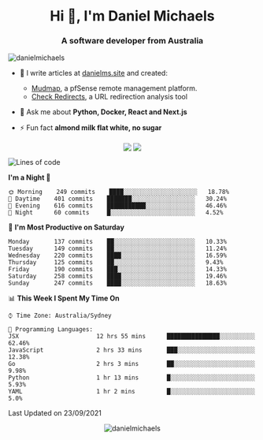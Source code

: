 <h1 align="center">Hi 👋, I'm Daniel Michaels</h1>
<h3 align="center">A software developer from Australia</h3>
<p align="left"> <img src="https://komarev.com/ghpvc/?username=danielmichaels" alt="danielmichaels" /> </p>

- 📝 I write articles at [danielms.site](https://danielms.site?ref=danielmichaels-github) and created:
    - [Mudmap](https://mudmap.io?ref=danielmichaels-github), a pfSense remote management platform.
    - [Check Redirects](https://www.check-redirects.com?ref=danielmichaels-github), a URL redirection analysis tool
- 💬 Ask me about **Python, Docker, React and Next.js**

- ⚡ Fun fact **almond milk flat white, no sugar**

<p align="center">
<a href="https://twitter.com/dansult" target="_blank"><img align="center" src="https://img.shields.io/badge/twitter-%231DA1F2.svg?&style=for-the-badge&logo=twitter&logoColor=white"></a>
<a href="https://linkedin.com/in/daniel-michaels" target="_blank"><img align="center" src="https://img.shields.io/badge/linkedin-%230077B5.svg?&style=for-the-badge&logo=linkedin&logoColor=white"></a>
</p>

<!--START_SECTION:waka-->
![Lines of code](https://img.shields.io/badge/From%20Hello%20World%20I%27ve%20Written-385396%20lines%20of%20code-blue)

**I'm a Night 🦉** 

```text
🌞 Morning    249 commits    ████░░░░░░░░░░░░░░░░░░░░░   18.78% 
🌆 Daytime    401 commits    ███████░░░░░░░░░░░░░░░░░░   30.24% 
🌃 Evening    616 commits    ███████████░░░░░░░░░░░░░░   46.46% 
🌙 Night      60 commits     █░░░░░░░░░░░░░░░░░░░░░░░░   4.52%

```
📅 **I'm Most Productive on Saturday** 

```text
Monday       137 commits    ██░░░░░░░░░░░░░░░░░░░░░░░   10.33% 
Tuesday      149 commits    ██░░░░░░░░░░░░░░░░░░░░░░░   11.24% 
Wednesday    220 commits    ████░░░░░░░░░░░░░░░░░░░░░   16.59% 
Thursday     125 commits    ██░░░░░░░░░░░░░░░░░░░░░░░   9.43% 
Friday       190 commits    ███░░░░░░░░░░░░░░░░░░░░░░   14.33% 
Saturday     258 commits    ████░░░░░░░░░░░░░░░░░░░░░   19.46% 
Sunday       247 commits    ████░░░░░░░░░░░░░░░░░░░░░   18.63%

```


📊 **This Week I Spent My Time On** 

```text
⌚︎ Time Zone: Australia/Sydney

💬 Programming Languages: 
JSX                      12 hrs 55 mins      ███████████████░░░░░░░░░░   62.46% 
JavaScript               2 hrs 33 mins       ███░░░░░░░░░░░░░░░░░░░░░░   12.38% 
Go                       2 hrs 3 mins        ██░░░░░░░░░░░░░░░░░░░░░░░   9.98% 
Python                   1 hr 13 mins        █░░░░░░░░░░░░░░░░░░░░░░░░   5.93% 
YAML                     1 hr 2 mins         █░░░░░░░░░░░░░░░░░░░░░░░░   5.0%

```


 Last Updated on 23/09/2021
<!--END_SECTION:waka-->

<p align="center"> <img src="https://github-readme-stats.vercel.app/api?username=danielmichaels&show_icons=true" alt="danielmichaels" /> </p>

